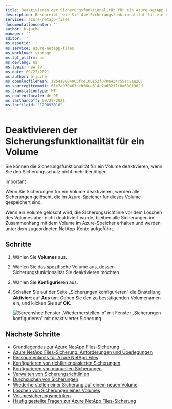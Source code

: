 ```yaml
---
title: Deaktivieren der Sicherungsfunktionalität für ein Azure NetApp Files-Volume | Microsoft-Dokumentation
description: Beschreibt, wie Sie die Sicherungsfunktionalität für ein Volume deaktivieren, das keinen Sicherungsschutz mehr benötigt.
services: azure-netapp-files
documentationcenter: ''
author: b-juche
manager: ''
editor: ''
ms.assetid: ''
ms.service: azure-netapp-files
ms.workload: storage
ms.tgt_pltfrm: na
ms.devlang: na
ms.topic: how-to
ms.date: 09/27/2021
ms.author: b-juche
ms.openlocfilehash: 1254a9884063fce100152f370a434c55ec2ae207
ms.sourcegitcommit: 61e7a030463debf6ea614c7ad32f7f0a680f902d
ms.translationtype: HT
ms.contentlocale: de-DE
ms.lasthandoff: 09/28/2021
ms.locfileid: "129095016"
---
```

# <a name="disable-backup-functionality-for-a-volume"></a>Deaktivieren der Sicherungsfunktionalität für ein Volume 

Sie können die Sicherungsfunktionalität für ein Volume deaktivieren, wenn Sie den Sicherungsschutz nicht mehr benötigen. 

> [!IMPORTANT]
> Wenn Sie Sicherungen für ein Volume deaktivieren, werden alle Sicherungen gelöscht, die im Azure-Speicher für dieses Volume gespeichert sind.

Wenn ein Volume gelöscht wird, die Sicherungsrichtlinie vor dem Löschen des Volumes aber nicht deaktiviert wurde, bleiben alle Sicherungen im Zusammenhang mit dem Volume im Azure-Speicher erhalten und werden unter dem zugeordneten NetApp-Konto aufgeführt. 

## <a name="steps"></a>Schritte

1. Wählen Sie **Volumes** aus.
2. Wählen Sie das spezifische Volume aus, dessen Sicherungsfunktionalität Sie deaktivieren möchten.
3. Wählen Sie **Konfigurieren** aus.
4. Schalten Sie auf der Seite „Sicherungen konfigurieren“ die Einstellung **Aktiviert** auf **Aus** um. Geben Sie den zu bestätigenden Volumenamen ein, und klicken Sie auf **OK**.

    ![Screenshot: Fenster „Wiederherstellen in“ mit Fenster „Sicherungen konfigurieren“ mit deaktivierter Sicherung.](../media/azure-netapp-files/backup-configure-backups-disable.png)

## <a name="next-steps"></a>Nächste Schritte  

* [Grundlegendes zur Azure NetApp Files-Sicherung](backup-introduction.md)
* [Azure NetApp Files-Sicherung: Anforderungen und Überlegungen](backup-requirements-considerations.md)
* [Ressourcenlimits für Azure NetApp Files](azure-netapp-files-resource-limits.md)
* [Konfigurieren von richtlinienbasierten Sicherungen](backup-configure-policy-based.md)
* [Konfigurieren von manuellen Sicherungen](backup-configure-manual.md)
* [Verwalten von Sicherungsrichtlinien](backup-manage-policies.md)
* [Durchsuchen von Sicherungen](backup-search.md)
* [Wiederherstellen einer Sicherung auf einem neuen Volume](backup-restore-new-volume.md)
* [Löschen von Sicherungen eines Volumes](backup-delete.md)
* [Volumesicherungsmetriken](azure-netapp-files-metrics.md#volume-backup-metrics)
* [Häufig gestellte Fragen zur Azure NetApp Files-Sicherung](azure-netapp-files-faqs.md#azure-netapp-files-backup-faqs)

